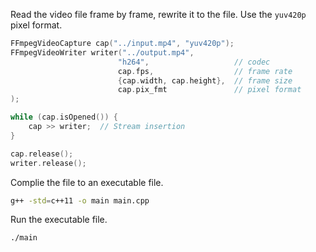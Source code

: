 
Read the video file frame by frame, rewrite it to the file.
Use the `yuv420p` pixel format.
```cpp
FFmpegVideoCapture cap("../input.mp4", "yuv420p");
FFmpegVideoWriter writer("../output.mp4", 
                        "h264",                   // codec
                        cap.fps,                  // frame rate
                        {cap.width, cap.height},  // frame size
                        cap.pix_fmt               // pixel format
);

while (cap.isOpened()) {
    cap >> writer;  // Stream insertion
}

cap.release();
writer.release();
```

Complie the file to an executable file.

```bash
g++ -std=c++11 -o main main.cpp
```

Run the executable file.
```bash
./main
```